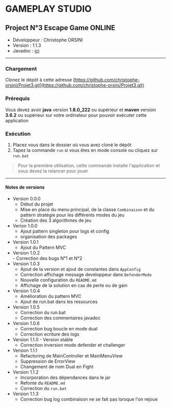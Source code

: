 # GAMEPLAY STUDIO

## Project N°3 Escape Game ONLINE

* Développeur : Christophe ORSINI
* Version     : 1.1.3
* Javadoc     : [ici](https://projet3.orsini-perso.fr) 

---
### Chargement
Clonez le dépôt à cette adresse [https://github.com/christophe-orsini/Projet3.git](https://github.com/christophe-orsini/Projet3.git)

### Prérequis
Vous devez avoir **java** version **1.8.0_222** ou supérieur et **maven** version **3.6.2** ou supérieur sur votre ordinateur pour pouvoir exécuter cette application

### Exécution
1. Placez vous dans le dossier où vous avez cloné le dépôt  
2. Tapez la commande `run` si vous êtes en mode console ou cliquez sur `run.bat`  

> Pour la première utilisation, cette commande installe l'application et vous devez la relancer pour jouer  

---
#### Notes de versions
- Version 0.0.0  
    - Début du projet  
    - Mise en place du menu principal, de la classe `Combinaison` et du pattern stratégie pour les différents modes du jeu  
    - Création des 3 algorithmes de jeu  
- Verion 1.0.0  
     - Ajout pattern singleton pour logs et config  
     - organisation des packages  
- Version 1.0.1  
     - Ajout du Pattern MVC  
- Version 1.0.2  
      - Correction des bugs N°1 et N°2  
- Version 1.0.3  
    - Ajout de la version et ajout de constantes dans `AppConfig`  
    - Correction affichage message developpeur dans `DefenderMode`  
    - Nouvelle configuration du `README.md`  
    - Affichage de la solution en cas de perte ou de gain  
- Version 1.0.4  
     - Amélioration du pattern MVC  
     - Ajout de run.bat dans les ressources  
- Version 1.0.5  
     - Correction du run.bat
     - Correction des commentaires javadoc  
- Version 1.0.6  
    - Correction bug boucle en mode dual  
    - Correction ecriture des logs  
- Version 1.1.0 - Version stable
    - Correction inversion mode defender et challenger  
- Version 1.1.1  
     - Refactoring de MainController et MainMenuView
     - Suppression de ErrorView
     - Changement de nom Dual en Fight  
- Version 1.1.2
    - Incorporation des dépendances dans le jar
    - Refonte du `README.md`
    - Correction du `run.bat`
- Version 1.1.3
     - Correction bug log combinaison ne se fait pas lorsque l'on rejoue